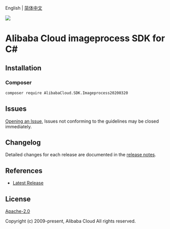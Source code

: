 English | [简体中文](README-CN.md)

![](https://aliyunsdk-pages.alicdn.com/icons/AlibabaCloud.svg)

# Alibaba Cloud imageprocess SDK for C#

## Installation

### Composer

```bash
composer require AlibabaCloud.SDK.Imageprocess20200320
```

## Issues

[Opening an Issue](https://github.com/aliyun/alibabacloud-csharp-sdk/issues/new), Issues not conforming to the guidelines may be closed immediately.

## Changelog

Detailed changes for each release are documented in the [release notes](./ChangeLog.md).

## References

* [Latest Release](https://github.com/aliyun/alibabacloud-csharp-sdk/)

## License

[Apache-2.0](http://www.apache.org/licenses/LICENSE-2.0)

Copyright (c) 2009-present, Alibaba Cloud All rights reserved.
